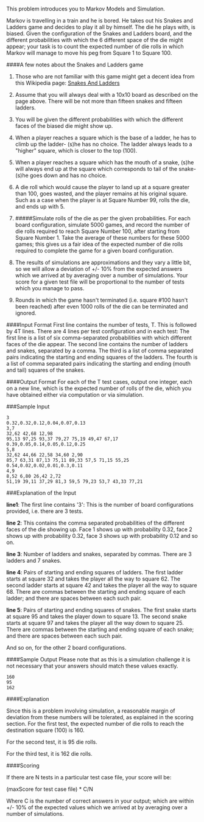 This problem introduces you to Markov Models and Simulation.

Markov is travelling in a train and he is bored. He takes out his Snakes and Ladders game and decides to play it all by himself. The die he plays with, is biased. Given the configuration of the Snakes and Ladders board, and the different probabilities with which the 6 different space of the die might appear; your task is to count the expected number of die rolls in which Markov will manage to move his peg from Square 1 to Square 100.

####A few notes about the Snakes and Ladders game

1. Those who are not familiar with this game might get a decent idea from this Wikipedia page: [Snakes And Ladders](https://en.wikipedia.org/wiki/Snakes_and_Ladders)

2. Assume that you will always deal with a 10x10 board as described on the page above. There will be not more than fifteen snakes and fifteen ladders.

3. You will be given the different probabilities with which the different faces of the biased die might show up.

4. When a player reaches a square which is the base of a ladder, he has to climb up the ladder- (s)he has no choice. The ladder always leads to a "higher" square, which is closer to the top (100).

5. When a player reaches a square which has the mouth of a snake, (s)he will always end up at the square which corresponds to tail of the snake- (s)he goes down and has no choice.

6. A die roll which would cause the player to land up at a square greater than 100, goes wasted, and the player remains at his original square. Such as a case when the player is at Square Number 99, rolls the die, and ends up with 5.

7. #####Simulate rolls of the die as per the given probabilities. For each board configuration, simulate 5000 games, and record the number of die rolls required to reach Square Number 100, after starting from Square Number 1. Take the average of these numbers for these 5000 games; this gives us a fair idea of the expected number of die rolls required to complete the game for a given board configuration.

8. The results of simulations are approximations and they vary a little bit, so we will allow a deviation of +/- 10% from the expected answers which we arrived at by averaging over a number of simulations. Your score for a given test file will be proportional to the number of tests which you manage to pass.

9. Rounds in which the game hasn't terminated (i.e. square #100 hasn't been reached) after even 1000 rolls of the die can be terminated and ignored.

####Input Format 
First line contains the number of tests, T. This is followed by 4T lines. There are 4 lines per test configuration and in each test: The first line is a list of six comma-separated probabilities with which different faces of the die appear. 
The second line contains the number of ladders and snakes, separated by a comma. 
The third is a list of comma separated pairs indicating the starting and ending squares of the ladders. 
The fourth is a list of comma separated pairs indicating the starting and ending (mouth and tail) squares of the snakes.

####Output Format 
For each of the T test cases, output one integer, each on a new line, which is the expected number of rolls of the die, which you have obtained either via computation or via simulation.

###Sample Input
```
3
0.32,0.32,0.12,0.04,0.07,0.13
3,7
32,62 42,68 12,98
95,13 97,25 93,37 79,27 75,19 49,47 67,17
0.39,0.05,0.14,0.05,0.12,0.25
5,8
32,62 44,66 22,58 34,60 2,90
85,7 63,31 87,13 75,11 89,33 57,5 71,15 55,25
0.54,0.02,0.02,0.01,0.3,0.11
4,9
8,52 6,80 26,42 2,72
51,19 39,11 37,29 81,3 59,5 79,23 53,7 43,33 77,21
```

###Explanation of the Input

**line1**: The first line contains '3': This is the number of board configurations provided, i.e. there are 3 tests.

**line 2**: This contains the comma separated probabilities of the different faces of the die showing up. Face 1 shows up with probability 0.32, face 2 shows up with probability 0.32, face 3 shows up with probability 0.12 and so on.

**line 3**: Number of ladders and snakes, separated by commas. There are 3 ladders and 7 snakes.

**line 4**: Pairs of starting and ending squares of ladders. The first ladder starts at square 32 and takes the player all the way to square 62. The second ladder starts at square 42 and takes the player all the way to square 68. There are commas between the starting and ending square of each ladder; and there are spaces between each such pair.

**line 5**: Pairs of starting and ending squares of snakes. The first snake starts at square 95 and takes the player down to square 13. The second snake starts at square 97 and takes the player all the way down to square 25. There are commas between the starting and ending square of each snake; and there are spaces between each such pair.

And so on, for the other 2 board configurations.

####Sample Output 
Please note that as this is a simulation challenge it is not necessary that your answers should match these values exactly.

```
160
95
162
```

####Explanation

Since this is a problem involving simulation, a reasonable margin of deviation from these numbers will be tolerated, as explained in the scoring section. For the first test, the expected number of die rolls to reach the destination square (100) is 160. 

For the second test, it is 95 die rolls. 

For the third test, it is 162 die rolls.

####Scoring

If there are N tests in a particular test case file, your score will be:

(maxScore for test case file) * C/N

Where C is the number of correct answers in your output; which are within +/- 10% of the expected values which we arrived at by averaging over a number of simulations.